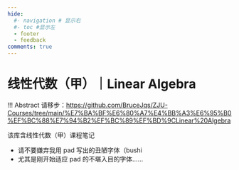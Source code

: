 ```yaml
---
hide:
  #- navigation # 显示右
  #- toc #显示左
  - footer
  - feedback
comments: true
---  
```


# 线性代数（甲）｜Linear Algebra

!!! Abstract 
    请移步：https://github.com/BruceJqs/ZJU-Courses/tree/main/%E7%BA%BF%E6%80%A7%E4%BB%A3%E6%95%B0%EF%BC%88%E7%94%B2%EF%BC%89%EF%BD%9CLinear%20Algebra

该库含线性代数（甲）课程笔记

- 请不要嫌弃我用 pad 写出的丑陋字体（bushi
- 尤其是刚开始适应 pad 的不堪入目的字体……
